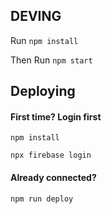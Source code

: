 ## DEVING

Run `npm install`

Then Run `npm start`

## Deploying

#### First time? Login first

`npm install`

`npx firebase login`

#### Already connected?

`npm run deploy`
